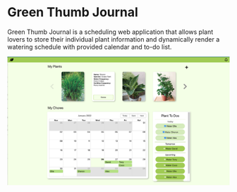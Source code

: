 # Green Thumb Journal

Green Thumb Journal is a scheduling web application that allows plant lovers to store their individual plant information and dynamically render a watering schedule with provided calendar and to-do list.

<p align="center">
  <img alt="app demo" src="./lib/view.png">
</p>

